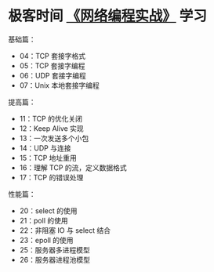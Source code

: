 # 极客时间 [《网络编程实战》](https://time.geekbang.org/column/intro/100032701) 学习

基础篇：

- 04：TCP 套接字格式
- 05：TCP 套接字编程
- 06：UDP 套接字编程
- 07：Unix 本地套接字编程

提高篇：

- 11：TCP 的优化关闭
- 12：Keep Alive 实现
- 13：一次发送多个小包
- 14：UDP 与连接
- 15：TCP 地址重用
- 16：理解 TCP 的流，定义数据格式
- 17：TCP 的错误处理

性能篇：

- 20：select 的使用
- 21：poll 的使用
- 22：非阻塞 IO 与 select 结合
- 23：epoll 的使用
- 25：服务器多进程模型
- 26：服务器进程池模型

